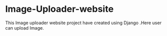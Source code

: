 # Image-Uploader-website
This Image uploader website project have created using Django .Here user can  upload Image.
